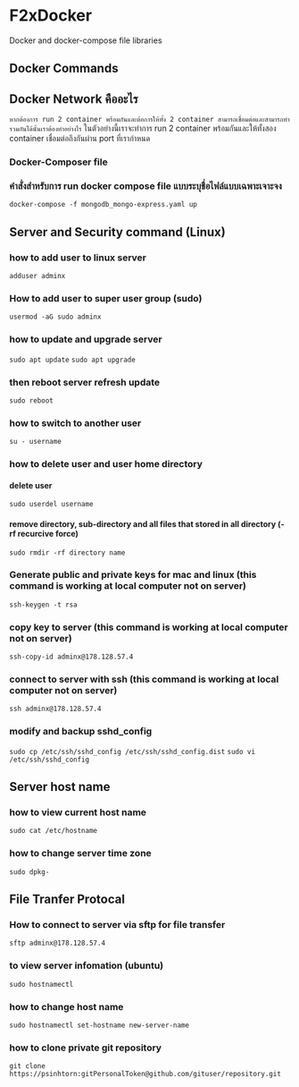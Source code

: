 # F2xDocker
Docker and docker-compose file libraries

## Docker Commands
## Docker Network คืออะไร
`หากต้องการ run 2 container พร้อมกันและต้อการให้ทั้ง 2 container สามารถเชื่อมต่อและสามารถทำรวมกันได้นั้นเราต้องทำอย่างไร`
ในตัวอย่างนี้เราจะทำการ run 2 container พร้อมกันและให้ทั้งสอง container เชื่อมต่อถึงกันผ่าน port ที่เรากำหนด

### Docker-Composer file 

### คำสั่งสำหรับการ run docker compose file แบบระบุชื่อไฟล์แบบเฉพาะเจาะจง
`docker-compose -f mongodb_mongo-express.yaml up`

## Server and Security command (Linux)
### how to add user to linux server
`adduser adminx`
### How to add user to super user group (sudo)
`usermod -aG sudo adminx`
### how to update and upgrade server
`sudo apt update`
`sudo apt upgrade`
### then reboot server refresh update 
`sudo reboot`

### how to switch to another user
`su - username`

### how to delete user and user home directory 
#### delete user 
`sudo userdel username`
#### remove directory, sub-directory and all files that stored in all directory (-rf recurcive force) 
`sudo rmdir -rf directory name`

### Generate public and private keys for mac and linux (this command is working at local computer not on server)
`ssh-keygen -t rsa`
### copy key to server (this command is working at local computer not on server)
`ssh-copy-id adminx@178.128.57.4`
### connect to server with ssh (this command is working at local computer not on server)
`ssh adminx@178.128.57.4`
### modify and backup sshd_config 
`sudo cp /etc/ssh/sshd_config /etc/ssh/sshd_config.dist`
`sudo vi /etc/ssh/sshd_config`

## Server host name
### how to view current host name
`sudo cat /etc/hostname`

### how to change server time zone
`sudo dpkg-`

## File Tranfer Protocal
### How to connect to server via sftp for file transfer
`sftp adminx@178.128.57.4`
### to view server infomation (ubuntu)
`sudo hostnamectl`
### how to change host name
`sudo hostnamectl set-hostname new-server-name`

### how to clone private git repository
`git clone https://psinhtorn:gitPersonalToken@github.com/gituser/repository.git`



